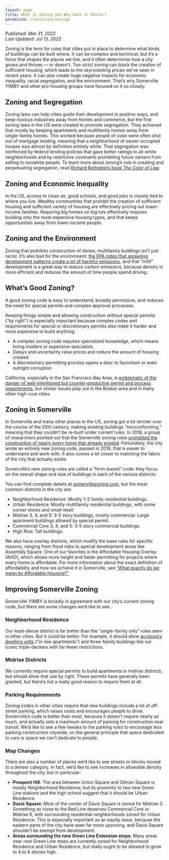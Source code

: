```yaml
---
layout: page
title: What is Zoning and Why Does It Matter?
permalink: /resources/zoning/
---
```

_Published: <time datetime="2022-03-31T15:04:00-0400">Mar 31, 2022</time>_  
_Last Updated: <time datetime="2022-07-13T15:54:00-0400">Jul 13, 2022</time>_

Zoning is the term for rules that cities put in place to determine what kinds of buildings can be built where. It can be complex and technical, but it’s a force that shapes the places we live, and it often determines how a city grows and thrives — or doesn’t. Too-strict zoning can block the creation of sufficient housing, which leads to the skyrocketing prices we’ve seen in recent years. It can also create huge negative impacts for economic inequality, racial segregation, and the environment. That’s why Somerville YIMBY and other pro-housing groups have focused on it so closely.

## Zoning and Segregation

Zoning laws can help cities guide their development in positive ways, and keep noxious industries away from homes and commerce, but the first zoning laws in the US were created to promote segregation. They achieved that mostly by keeping apartments and multifamily homes away from single-family homes. This worked because people of color were often shut out of mortgage lending, meaning that a neighborhood of owner-occupied houses was almost by definition entirely white. That segregation was reinforced by federal lending policies that gave better ratings to all-white neighborhoods and by restrictive covenants prohibiting future owners from selling to nonwhite people. To learn more about zoning’s role in creating and perpetuating segregation, read [Richard Rothstein’s book _The Color of Law_](https://wwnorton.com/books/the-color-of-law/).

## Zoning and Economic Inequality

In the US, access to clean air, good schools, and good jobs is closely tied to where you live. Wealthy communities that prohibit the creation of sufficient housing and sufficient variety of housing are effectively pricing out lower-income families. Requiring big homes on big lots effectively requires building only the most-expensive housing types, and that keeps opportunities away from lower-income people.

## Zoning and the Environment

Zoning that prohibits construction of dense, multifamily buildings isn’t just racist. It’s also bad for the environment: [the EPA notes that sprawling development patterns create a lot of harmful emissions](https://www.epa.gov/greenvehicles/fast-facts-transportation-greenhouse-gas-emissions), and that “infill” development is a great way to reduce carbon emissions, because density is more efficient and reduces the amount of time people spend driving.

## What’s Good Zoning?

A good zoning code is easy to understand, broadly permissive, and reduces the need for special permits and complex approval processes.

Keeping things simple and allowing construction without special permits (“by right”) is especially important because complex codes and requirements for special or discretionary permits also make it harder and more expensive to build anything:

* A complex zoning code requires specialized knowledge, which means hiring insiders or expensive specialists
* Delays and uncertainty raise prices and reduce the amount of housing created
* A discretionary permitting process opens a door to favoritism or even outright corruption 

California, especially in the San Francisco Bay Area, is [emblematic of the danger of well-intentioned but counter-productive permit and process requirements](https://www.nytimes.com/2022/03/13/opinion/berkeley-enrollment-climate-crisis.html), but similar issues play out in the Boston area and in many other high-cost cities.

## Zoning in Somerville

In Somerville and many other places in the US, zoning got a lot stricter over the course of the 20th century, making existing buildings “nonconforming,” meaning that they couldn’t be re-built under current rules. In 2016, a group of researchers pointed out that the Somerville zoning rules [prohibited the construction of nearly every home that already existed](https://cityobservatory.org/the-illegal-city-of-somerville/). Fortunately, the city wrote an entirely new zoning code, passed in 2019, that is easier to understand and work with. It also comes a lot closer to matching the fabric of the city that actually exists.

Somerville’s new zoning rules are called a “form-based” code: they focus on the overall shape and size of buildings in each of the various districts.

You can find complete details at [somervillezoning.com](https://www.somervillezoning.com/), but the most common districts in the city are:

* Neighborhood Residence: Mostly 1–2 family residential buildings.
* Urban Residence: Mostly multifamily residential buildings, with some corner stores and small retail.
* Midrise 3, 4, and 5: 3-5 story buildings, mostly commercial. Large apartment buildings allowed by special permit.
* Commercial Core 3, 4, and 5: 3-5 story commercial buildings.
* High Rise: Tall buildings.

We also have overlay districts, which modify the base rules for specific reasons, ranging from flood risks to special development areas like Assembly Square. One of our favorites is the Affordable Housing Overlay (AHO), which allows more height and faster permitting for projects where every home is affordable. For more information about the exact definition of affordability and how we achieve it in Somerville, see [“What exactly do we mean by Affordable Housing?”](/resources/affordable-housing/)

## Improving Somerville Zoning

Somerville YIMBY is broadly in agreement with our city’s current zoning code, but there are some changes we’d like to see.

### Neighborhood Residence

Our least-dense district is far better than the “single-family only” rules seen in other cities. But it could be better. For example, it should allow [accessory dwelling units](https://www.mass.gov/service-details/smart-growth-smart-energy-toolkit-modules-accessory-dwelling-units-adu) (“in-law apartments”) and three-family buildings like our iconic triple-deckers with far fewer restrictions.

### Midrise Districts

We currently require special permits to build apartments in midrise districts, but should allow that use by right. These permits have generally been granted, but there’s not a really good reason to require them at all.

### Parking Requirements

Zoning codes in other cities require that new buildings include a lot of off-street parking, which raises costs and encourages people to drive. Somerville’s code is better than most, because it doesn’t require nearly as much, and actually sets a maximum amount of parking for construction near transit. We’d like to see a few tweaks to the parking rules to encourage less parking construction citywide, on the general principle that space dedicated to cars is space we can’t dedicate to people.

### Map Changes

There are also a number of places we’d like to see streets or blocks moved to a denser category. In fact, we’d like to see increases in allowable density throughout the city, but in particular:

* **Prospect Hill**: The area between Union Square and Gilman Square is mostly Neighborhood Residence, but its proximity to two new Green Line stations and the high school suggest that it should be Urban Residence.
* **Davis Square**: Most of the center of Davis Square is zoned for Midrise 3. Something so close to the Red Line deserves Commercial Core or Midrise 6, with surrounding residential neighborhoods zoned for Urban Residence. This is especially important as an equity issue, because the eastern parts of the city have seen far more upzoning, and Davis Square shouldn’t be exempt from development.
* **Areas surrounding the new Green Line Extension stops**: Many areas near new Green Line stops are currently zoned for Neighborhood Residence and Urban Residence, but really ought to be allowed to grow to 4 to 6 stories high.
